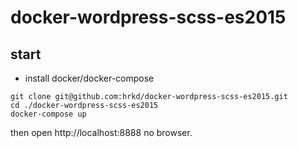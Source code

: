 # docker-wordpress-scss-es2015

## start

- install docker/docker-compose

```
git clone git@github.com:hrkd/docker-wordpress-scss-es2015.git
cd ./docker-wordpress-scss-es2015
docker-compose up
```

then open http://localhost:8888 no browser.
